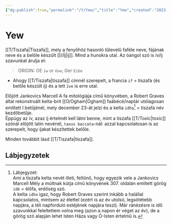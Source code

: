 ```yaml
---
{"dg-publish":true,"permalink":"/Y/Yew/","title":"Yew","created":"2023-10-29T02:36","updated":"2024-05-07T01:08"}
---
```



# Yew

[[T/Tiszafa\|Tiszafa]], mely a fenyőhöz hasonló tűlevelű faféle neve, fájának neve és a belőle készült [[I/Íj\|íj]]. Mind a hunokra utal. Az óangol szó is ív/íj szavunkat árulja el:  
> ORIGIN: OE `īw` or `ēow`; Ger `Eibe`  
- Ahogy [[T/Tiszafa\|tiszafa]] címnél szerepelt, a francia `if` = tiszafa (és belőle készült íj) és a lett `īve` is erre utal.

Előjött Jankovics Marcell A fa mitológiája című könyvében, a Robert Graves által rekonstruált kelta-brit [[O/Ogham\|Ogham]] faábécé/naptár utólagosan említett I betűjénél, mely december 23-át jelzi és a kelta `idho`[^1] = tiszafa név kezdőbetűje.  
Éppúgy az ív, azaz íj értelmét kell látni benne, mint a tiszafa [[T/Toxic\|toxic]] szónál előjött latin nevénél, `taxus baccata`-nál: azzal kapcsolatosan is az szerepelt, hogy íjakat készítettek belőle.  

Minden továbbit lásd [[T/Tiszafa\|tiszafa]].  

## Lábjegyzetek

[^1]: Lábjegyzet:  
Ami a tiszafa kelta nevét illeti, feltűnő, hogy egyezik vele a Jankovics Marcell Mély a múltnak kútja című könyvének 307. oldalán említett görög `idé` = élőfa, erdőség szó.  
A kelta `idho` igaz, hogy Robert Graves szerint inkább a halállal kapcsolatos, mintsem az élettel (ezért is az év utolsó, legsötétebb napjára, a téli napforduló estéjének napjára teszi). Már ránézésre is idő szavunkkal feleltettem volna meg (azon a napon ér véget az év), de a görög szó alapján lehet Isten Háza vagy Ó-Isten értelmű is.  